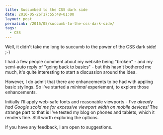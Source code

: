 ```yaml
---
title: Succumbed to the CSS dark side
date: 2016-05-26T17:55:48+01:00
layout: post
permalink: /2016/05/succumb-to-the-css-dark-side/
tags:
  - CSS
---
```


Well, it didn't take me long to succumb to the power of the CSS dark side! ;-)

I had a few people comment about my website being "broken" - and my semi-auto reply of "going [back to basics](/2016/03/back-to-basics/)" - but this hasn't bothered me much, it's quite interesting to start a discussion around the idea.

However, I do admit that there are enhancements to be had with appling basic stylings. So I've started a _minimal_ experiement, to explore those enhancements.

Initially I'll apply web-safe fonts and reasonable viewports - _I've already had Google scold me for excessive viewport width on mobile devices!_ The strange part to that is I've tested my blog on phones and tablets, which it renders fine. Still worth exploring the options.

If you have any feedback, I am open to suggestions.
